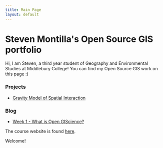 ```yaml
---
title: Main Page
layout: default
---
```


# Steven Montilla's Open Source GIS portfolio
Hi, I am Steven, a third year student of Geography and Environmental Studies at Middlebury College! 
You can find my Open Source GIS work on this page :)

### Projects
- [Gravity Model of Spatial Interaction](gravity/gravity.md)

### Blog 
- [Week 1 - What is Open GIScience?](blog/week1.md)



The course website is found [here](https://gis4dev.github.io).

Welcome!
